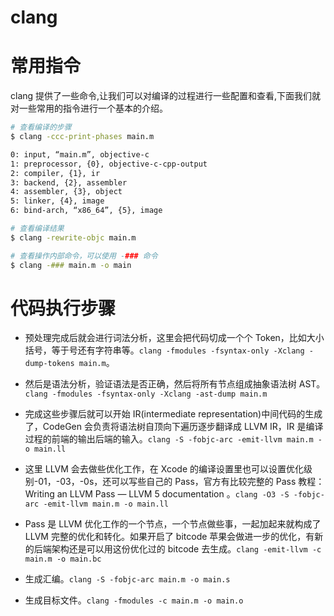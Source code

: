 # clang

# 常用指令

clang 提供了一些命令,让我们可以对编译的过程进行一些配置和查看,下面我们就对一些常用的指令进行一个基本的介绍。

```sh
# 查看编译的步骤
$ clang -ccc-print-phases main.m

0: input, “main.m”, objective-c
1: preprocessor, {0}, objective-c-cpp-output
2: compiler, {1}, ir
3: backend, {2}, assembler
4: assembler, {3}, object
5: linker, {4}, image
6: bind-arch, “x86_64”, {5}, image

# 查看编译结果
$ clang -rewrite-objc main.m

# 查看操作内部命令，可以使用 -### 命令
$ clang -### main.m -o main
```

# 代码执行步骤

- 预处理完成后就会进行词法分析，这里会把代码切成一个个 Token，比如大小括号，等于号还有字符串等。`clang -fmodules -fsyntax-only -Xclang -dump-tokens main.m`。

- 然后是语法分析，验证语法是否正确，然后将所有节点组成抽象语法树 AST。`clang -fmodules -fsyntax-only -Xclang -ast-dump main.m`

- 完成这些步骤后就可以开始 IR(intermediate representation)中间代码的生成了，CodeGen 会负责将语法树自顶向下遍历逐步翻译成 LLVM IR，IR 是编译过程的前端的输出后端的输入。`clang -S -fobjc-arc -emit-llvm main.m -o main.ll`

- 这里 LLVM 会去做些优化工作，在 Xcode 的编译设置里也可以设置优化级别-01，-03，-0s，还可以写些自己的 Pass，官方有比较完整的 Pass 教程： Writing an LLVM Pass — LLVM 5 documentation 。`clang -O3 -S -fobjc-arc -emit-llvm main.m -o main.ll`

- Pass 是 LLVM 优化工作的一个节点，一个节点做些事，一起加起来就构成了 LLVM 完整的优化和转化。如果开启了 bitcode 苹果会做进一步的优化，有新的后端架构还是可以用这份优化过的 bitcode 去生成。`clang -emit-llvm -c main.m -o main.bc`

- 生成汇编。`clang -S -fobjc-arc main.m -o main.s`

- 生成目标文件。`clang -fmodules -c main.m -o main.o`
